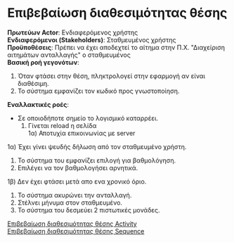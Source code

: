 # Επιβεβαίωση διαθεσιμότητας θέσης
**Πρωτεύων Actor**: Ενδιαφερόμενος χρήστης  
**Ενδιαφερόμενοι (Stakeholders)**: Σταθμευμένος χρήστης  
**Προϋποθέσεις**: Πρέπει να έχει αποδεχτεί το αίτημα στην Π.Χ. "Διαχείριση αιτημάτων ανταλλαγής" ο σταθμευμένος  
**Βασική ροή γεγονότων**:   
1) Όταν φτάσει στην θέση, πληκτρολογεί στην εφαρμογή αν είναι διαθέσιμη.  
2) Το σύστημα εμφανίζει τον κωδικό προς γνωστοποίηση.    

**Εναλλακτικές ροές**:   

* Σε οποιοδήποτε σημείο το λογισμικό καταρρέει.  
    1. Γίνεται reload η σελίδα  
        1α) Αποτυχία επικοινωνίας με server  


1α) Έχει γίνει ψευδής δήλωση από τον σταθμευμένο χρήστη.   
 
1. Το σύστημα του εμφανίζει επιλογή για βαθμολόγηση. 
2. Επιλέγει να τον βαθμολογήσει αρνητικά.




1β) Δεν έχει φτάσει μετά απο ενα χρονικό όριο.
    
1. Το σύστημα ακυρώνει την ανταλλαγή.
3. Στέλνει μήνυμα στον σταθμευμένο.
2. Το σύστημα του δεσμεύει 2 πιστωτικές μονάδες.


[Επιβεβαίωση διαθεσιμότητας θέσης Activity](ΕπιβεβαίωσηΔιαθεσιμότηταςΘέσης.png)  
[Επιβεβαίωση διαθεσιμότητας θέσης Sequence](../requirements/sequence/Επιβεβαίωση_διαθεσιμότητας_θέσης_SEQUENCE.png)